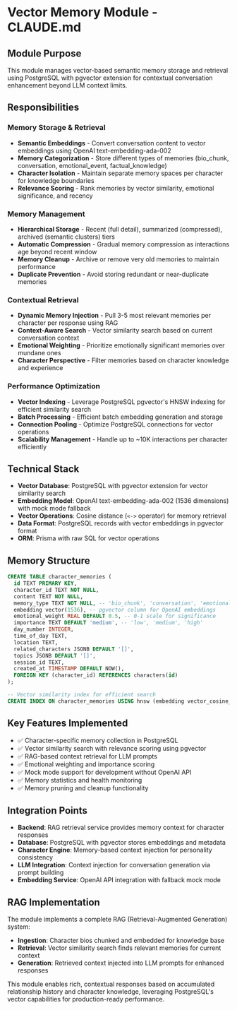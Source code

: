 # Vector Memory Module - CLAUDE.md

## Module Purpose

This module manages vector-based semantic memory storage and retrieval using PostgreSQL with pgvector extension for contextual conversation enhancement beyond LLM context limits.

## Responsibilities

### Memory Storage & Retrieval
- **Semantic Embeddings** - Convert conversation content to vector embeddings using OpenAI text-embedding-ada-002
- **Memory Categorization** - Store different types of memories (bio_chunk, conversation, emotional_event, factual_knowledge)
- **Character Isolation** - Maintain separate memory spaces per character for knowledge boundaries
- **Relevance Scoring** - Rank memories by vector similarity, emotional significance, and recency

### Memory Management
- **Hierarchical Storage** - Recent (full detail), summarized (compressed), archived (semantic clusters) tiers
- **Automatic Compression** - Gradual memory compression as interactions age beyond recent window
- **Memory Cleanup** - Archive or remove very old memories to maintain performance
- **Duplicate Prevention** - Avoid storing redundant or near-duplicate memories

### Contextual Retrieval
- **Dynamic Memory Injection** - Pull 3-5 most relevant memories per character per response using RAG
- **Context-Aware Search** - Vector similarity search based on current conversation context
- **Emotional Weighting** - Prioritize emotionally significant memories over mundane ones
- **Character Perspective** - Filter memories based on character knowledge and experience

### Performance Optimization
- **Vector Indexing** - Leverage PostgreSQL pgvector's HNSW indexing for efficient similarity search
- **Batch Processing** - Efficient batch embedding generation and storage
- **Connection Pooling** - Optimize PostgreSQL connections for vector operations
- **Scalability Management** - Handle up to ~10K interactions per character efficiently

## Technical Stack
- **Vector Database**: PostgreSQL with pgvector extension for vector similarity search
- **Embedding Model**: OpenAI text-embedding-ada-002 (1536 dimensions) with mock mode fallback
- **Vector Operations**: Cosine distance (`<->` operator) for memory retrieval
- **Data Format**: PostgreSQL records with vector embeddings in pgvector format
- **ORM**: Prisma with raw SQL for vector operations

## Memory Structure
```sql
CREATE TABLE character_memories (
  id TEXT PRIMARY KEY,
  character_id TEXT NOT NULL,
  content TEXT NOT NULL,
  memory_type TEXT NOT NULL, -- 'bio_chunk', 'conversation', 'emotional_event', 'factual_knowledge'
  embedding vector(1536), -- pgvector column for OpenAI embeddings
  emotional_weight REAL DEFAULT 0.5, -- 0-1 scale for significance
  importance TEXT DEFAULT 'medium', -- 'low', 'medium', 'high'
  day_number INTEGER,
  time_of_day TEXT,
  location TEXT,
  related_characters JSONB DEFAULT '[]',
  topics JSONB DEFAULT '[]',
  session_id TEXT,
  created_at TIMESTAMP DEFAULT NOW(),
  FOREIGN KEY (character_id) REFERENCES characters(id)
);

-- Vector similarity index for efficient search
CREATE INDEX ON character_memories USING hnsw (embedding vector_cosine_ops);
```

## Key Features Implemented
- ✅ Character-specific memory collection in PostgreSQL
- ✅ Vector similarity search with relevance scoring using pgvector
- ✅ RAG-based context retrieval for LLM prompts
- ✅ Emotional weighting and importance scoring
- ✅ Mock mode support for development without OpenAI API
- ✅ Memory statistics and health monitoring
- ✅ Memory pruning and cleanup functionality

## Integration Points
- **Backend**: RAG retrieval service provides memory context for character responses
- **Database**: PostgreSQL with pgvector stores embeddings and metadata
- **Character Engine**: Memory-based context injection for personality consistency
- **LLM Integration**: Context injection for conversation generation via prompt building
- **Embedding Service**: OpenAI API integration with fallback mock mode

## RAG Implementation
The module implements a complete RAG (Retrieval-Augmented Generation) system:
- **Ingestion**: Character bios chunked and embedded for knowledge base
- **Retrieval**: Vector similarity search finds relevant memories for current context
- **Generation**: Retrieved context injected into LLM prompts for enhanced responses

This module enables rich, contextual responses based on accumulated relationship history and character knowledge, leveraging PostgreSQL's vector capabilities for production-ready performance.
